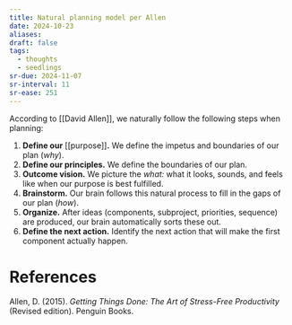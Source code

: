 ```yaml
---
title: Natural planning model per Allen
date: 2024-10-23
aliases: 
draft: false
tags:
  - thoughts
  - seedlings
sr-due: 2024-11-07
sr-interval: 11
sr-ease: 251
---
```

According to [[David Allen]], we naturally follow the following steps when planning:

1. **Define our** [[purpose]]**.** We define the impetus and boundaries of our plan (*why*).
2. **Define our principles.** We define the boundaries of our plan.
2. **Outcome vision.** We picture the *what:* what it looks, sounds, and feels like when our purpose is best fulfilled.
3. **Brainstorm.** Our brain follows this natural process to fill in the gaps of our plan (*how*).
4. **Organize.** After ideas (components, subproject, priorities, sequence) are produced, our brain automatically sorts these out.
5. **Define the next action.** Identify the next action that will make the first component actually happen.

# References

Allen, D. (2015). *Getting Things Done: The Art of Stress-Free Productivity* (Revised edition). Penguin Books.

